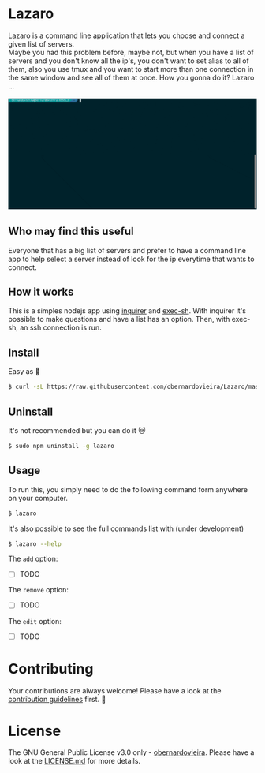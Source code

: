 # Lazaro
Lazaro is a command line application that lets you choose and connect a given list of servers.<br>
Maybe you had this problem before, maybe not, but when you have a list of servers and you don't know all the ip's, you don't want to set alias to all of them, also you use tmux and you want to start more than one connection in the same window and see all of them at once. How you gonna do it? Lazaro ...<br><br>
![lazaro-terminal](lazaro.gif)

## Who may find this useful
Everyone that has a big list of servers and prefer to have a command line app to help select a server instead of look for the ip everytime that wants to connect.

## How it works
This is a simples nodejs app using [inquirer][inquirer-url] and [exec-sh][exec-sh-url]. With inquirer it's possible to make questions and have a list has an option. Then, with exec-sh, an ssh connection is run.

## Install
Easy as :tada:
```bash
$ curl -sL https://raw.githubusercontent.com/obernardovieira/Lazaro/master/install.sh | sudo -E bash -
```

## Uninstall
It's not recommended but you can do it :crying_cat_face: 
```bash
$ sudo npm uninstall -g lazaro
```

## Usage
To run this, you simply need to do the following command form anywhere on your computer.
```bash
$ lazaro
```
It's also possible to see the full commands list with (under development)
```bash
$ lazaro --help
```
The `add` option:
- [ ] TODO

The `remove` option:
- [ ] TODO

The `edit` option:
- [ ] TODO

# Contributing

Your contributions are always welcome! Please have a look at the [contribution guidelines](CONTRIBUTING.md) first. :tada:

# License

The GNU General Public License v3.0 only - [obernardovieira](https://github.com/obernardovieira/). Please have a look at the [LICENSE.md](LICENSE.md) for more details.


[inquirer-url]: (url)
[exec-sh-url]: (url)
